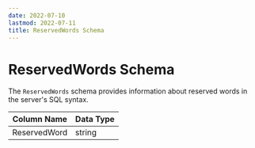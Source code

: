 ```yaml
---
date: 2022-07-10
lastmod: 2022-07-11
title: ReservedWords Schema
---
```


# ReservedWords Schema

The `ReservedWords` schema provides information about reserved words in the server's SQL syntax.

Column Name | Data Type
--- | ---
ReservedWord | string

